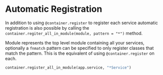 # Automatic Registration

In addition to using `@container.register` to register each service automatic registration is also possible by
calling the `container.regiter_all_in_module(module, pattern = "*")` method.

Module represents the top level module containing all your services, optionally a `fnmatch` pattern can be specified
to only register classes that match the pattern. This is the equivalent of using `@container.register`
on each.

```python
container.register_all_in_module(app.service, "*Service")
```
